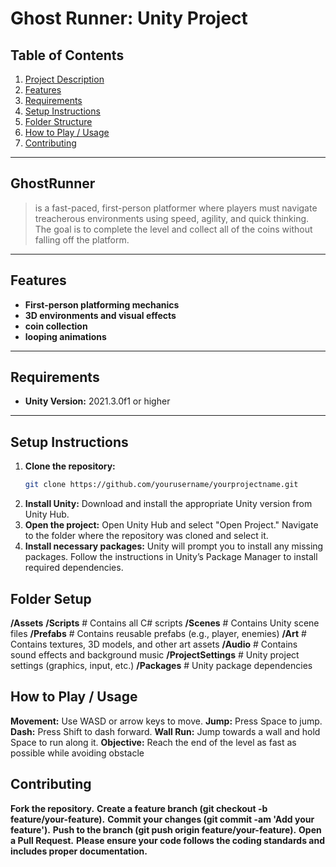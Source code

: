 # Ghost Runner: Unity Project

## Table of Contents

1. [Project Description](#project-description)
2. [Features](#features)
3. [Requirements](#requirements)
4. [Setup Instructions](#setup-instructions)
5. [Folder Structure](#folder-structure)
6. [How to Play / Usage](#how-to-play--usage)
7. [Contributing](#contributing)

---
## **GhostRunner**

> is a fast-paced, first-person platformer where players must navigate treacherous environments using speed, agility, and quick thinking. The goal is to complete the level and collect all of the coins without falling off the platform.

---

## Features

- **First-person platforming mechanics**
- **3D environments and visual effects**
- **coin collection**
- **looping animations**

---

## Requirements

- **Unity Version:** 2021.3.0f1 or higher

---

## Setup Instructions

1. **Clone the repository:**
   ```bash
   git clone https://github.com/yourusername/yourprojectname.git
2. **Install Unity:**
    Download and install the appropriate Unity version from Unity Hub.
3. **Open the project:**
    Open Unity Hub and select "Open Project."
    Navigate to the folder where the repository was cloned and select it.
4. **Install necessary packages:**
    Unity will prompt you to install any missing packages. Follow the instructions in Unity’s Package Manager to install required dependencies.

## Folder Setup

**/Assets**
    **/Scripts**               # Contains all C# scripts
    **/Scenes**               # Contains Unity scene files
    **/Prefabs**               # Contains reusable prefabs (e.g., player, enemies)
    **/Art**                   # Contains textures, 3D models, and other art assets
    **/Audio**                 # Contains sound effects and background music
**/ProjectSettings**           # Unity project settings (graphics, input, etc.)
**/Packages**                  # Unity package dependencies

## How to Play / Usage

  **Movement:** Use WASD or arrow keys to move.
  **Jump:** Press Space to jump.
  **Dash:** Press Shift to dash forward.
  **Wall Run:** Jump towards a wall and hold Space to run along it.
  **Objective:** Reach the end of the level as fast as possible while avoiding obstacle

## Contributing

  **Fork the repository.**
  **Create a feature branch (git checkout -b feature/your-feature).**
  **Commit your changes (git commit -am 'Add your feature').**
  **Push to the branch (git push origin feature/your-feature).**
  **Open a Pull Request.**
  **Please ensure your code follows the coding standards and includes proper documentation.**

